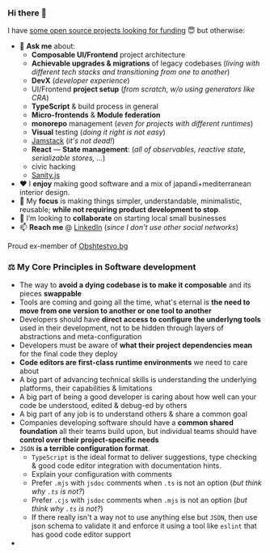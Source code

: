 ### Hi there 👋

I have
[some open source projects looking for funding](https://github.com/antitoxic?tab=repositories)
😇 but otherwise:

- 💬 **Ask me** about:
  - **Composable UI/Frontend** project architecture
  - **Achievable upgrades & migrations** of legacy codebases (_living with different tech stacks and transitioning from one to another_)
  - **DevX** (_developer experience_)
  - UI/Frontend **project setup** (_from scratch, w/o using generators like CRA_)
  - **TypeScript** & build process in general
  - **Micro-frontends** & **Module federation**
  - **monorepo** management (_even for projects with different runtimes_)
  - **Visual** testing (_doing it right is not easy_)
  - [Jamstack](https://jamstack.org/) (_it's not dead!_)
  - **React**
  — **State management**: (_all of observables, reactive state, serializable stores, ..._)
  - civic hacking
  - [Sanity.js](https://www.sanity.io/)
- ❤️ I **enjoy** making good software and a mix of japandi+mediterranean
  interior design.
- 🎯 My **focus** is making things simpler, understandable, minimalistic,
  reusable; **while not requiring product development to stop**.
- 👯 I’m looking to **collaborate** on starting local small businesses
- 📫 **Reach me** @ [LinkedIn](https://www.linkedin.com/in/antonstoychev/)
  (_since I don't use other social networks_)

Proud ex-member of [Obshtestvo.bg](https://www.obshtestvo.bg/)

### ⚖️ My Core Principles in Software development
- The way to **avoid a dying codebase is to make it composable** and its pieces **swappable**
- Tools are coming and going all the time, what's eternal is **the need to move from one version to another or one tool to another**
- Developers should have **direct access to configure the underlyng tools** used in their development, not to be hidden through layers of abstractions and meta-configuration
- Developers must be aware of **what their project dependencies mean** for the final code they deploy
- **Code editors are first-class runtime environments** we need to care about
- A big part of advancing technical skills is understanding the underlying platforms, their capabilities & limitations
- A big part of being a good developer is caring about how well can your code be understood, edited & debug-ed by others
- A big part of any job is to understand others & share a common goal
- Companies developing software should have a **common shared foundation** all their teams build upon, but individual teams should have **control over their project-specific needs**
- `JSON` **is a terrible configuration format**.
  - `TypeScript` is the ideal format to deliver suggestions, type checking & good code editor integration with documentation hints.
  - Explain your configuration with comments
  - Prefer `.mjs` with `jsdoc` comments when `.ts` is not an option (_but think why `.ts` is not?_)
  - Prefer `.cjs` with `jsdoc` comments when `.mjs` is not an option (_but think why `.ts` is not?_)
  - If there really isn't a way not to use anything else but `JSON`, then use json schema to validate it and enforce it using a tool like `eslint` that has good code editor support
- 
